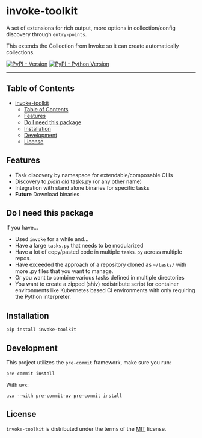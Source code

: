 # invoke-toolkit

A set of extensions for rich output, more options in collection/config discovery through `entry-points`.

This extends the Collection from Invoke so it can create automatically collections.

[![PyPI - Version](https://img.shields.io/pypi/v/invoke-toolkit.svg)](https://pypi.org/project/invoke-toolkit)
[![PyPI - Python Version](https://img.shields.io/pypi/pyversions/invoke-toolkit.svg)](https://pypi.org/project/invoke-toolkit)

-----

## Table of Contents

- [invoke-toolkit](#invoke-toolkit)
  - [Table of Contents](#table-of-contents)
  - [Features](#features)
  - [Do I need this package](#do-i-need-this-package)
  - [Installation](#installation)
  - [Development](#development)
  - [License](#license)

## Features

- Task discovery by namespace for extendable/composable CLIs
- Discovery to *plain old* tasks.py (or any other name)
- Integration with stand alone binaries for specific tasks
- **Future** Download binaries

## Do I need this package

If you have...

- Used `invoke` for a while and...
- Have a large `tasks.py` that needs to be modularized
- Have a lot of copy/pasted code in multiple `tasks.py` across multiple repos.
- Have exceeded the approach of a repository cloned as `~/tasks/` with more .py files that you want to manage.
- Or you want to combine various tasks defined in multiple directories
- You want to create a zipped (shiv) redistribute script for container environments
  like Kubernetes based CI environments with only requiring the Python interpreter.

## Installation

```console
pip install invoke-toolkit
```

## Development

This project utilizes the `pre-commit` framework, make sure you run:

`pre-commit install`

With `uvx`:

`uvx --with pre-commit-uv pre-commit install`

## License

`invoke-toolkit` is distributed under the terms of the [MIT](https://spdx.org/licenses/MIT.html) license.
